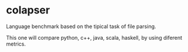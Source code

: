 colapser
========

Language benchmark based on the tipical task of 
file parsing. 

This one will compare python, c++, java, scala, haskell, by using diferent metrics. 




